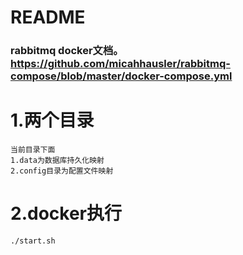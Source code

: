 # README

### rabbitmq docker文档。https://github.com/micahhausler/rabbitmq-compose/blob/master/docker-compose.yml

# 1.两个目录

```shell
当前目录下面
1.data为数据库持久化映射
2.config目录为配置文件映射
```

# 2.docker执行
```shell
./start.sh
```
